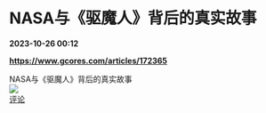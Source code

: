 # NASA与《驱魔人》背后的真实故事

**2023-10-26 00:12**

**https://www.gcores.com/articles/172365**

NASA与《驱魔人》背后的真实故事  
![](https://img3.chouti.com/CHOUTI_20231025/B0B3434C078944858FB80EF2C366095A_W885H885.jpeg)  
[评论](https://m.chouti.com/link/40400529)